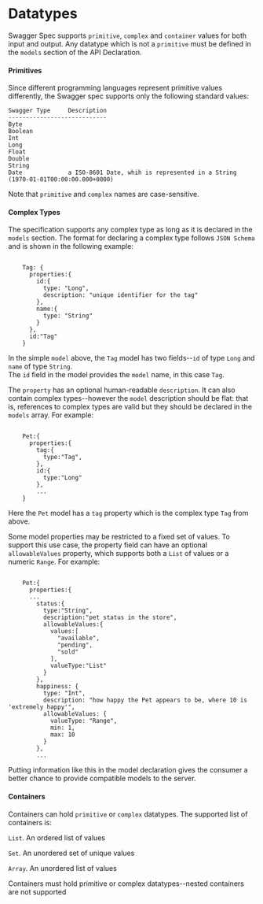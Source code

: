 Datatypes
==========

Swagger Spec supports `primitive`, `complex` and `container` values for both input and output.  Any datatype
which is not a `primitive` must be defined in the `models` section of the API Declaration.

#### Primitives

Since different programming languages represent primitive values differently, the Swagger spec supports only the
following standard values:

```
Swagger Type     Description
----------------------------
Byte             
Boolean          
Int             
Long             
Float            
Double           
String           
Date             a ISO-8601 Date, whih is represented in a String (1970-01-01T00:00:00.000+0000)

```

Note that `primitive` and `complex` names are case-sensitive.

#### Complex Types

The specification supports any complex type as long as it is declared in the `models` section.  The format
for declaring a complex type follows `JSON Schema` and is shown in the following example:

```

    Tag: {
      properties:{
        id:{
          type: "Long",
          description: "unique identifier for the tag"
        },
        name:{
          type: "String"
        }
      },
      id:"Tag"
    }

```

In the simple `model` above, the `Tag` model has two fields--`id` of type `Long` and `name` of type `String`.  
The `id` field in the model provides the `model` name, in this case `Tag`.

The `property` has an optional human-readable `description`.  It can also contain complex types--however
the `model` description should be flat: that is, references to complex types are valid but 
they should be declared in the `models` array.  For example:

```

    Pet:{
      properties:{
        tag:{
          type:"Tag",
        },
        id:{
          type:"Long"
        },
        ...
    }

```

Here the `Pet` model has a `tag` property which is the complex type `Tag` from above.  

Some model properties may be restricted to a fixed set of values.  To support this use
case, the property field can have an optional `allowableValues` property, which supports both
a `List` of values or a numeric `Range`.  For example:

```

    Pet:{
      properties:{
      ...
        status:{
          type:"String",
          description:"pet status in the store",
          allowableValues:{
            values:[
              "available",
              "pending",
              "sold"
            ],
            valueType:"List"
          }
        },
        happiness: {
          type: "Int",
          description: "how happy the Pet appears to be, where 10 is 'extremely happy'",
          allowableValues: {
            valueType: "Range",
            min: 1,
            max: 10
          }
        },
        ...

```

Putting information like this in the model declaration gives the consumer a better chance
to provide compatible models to the server.

#### Containers

Containers can hold `primitive` or `complex` datatypes.  The supported list of containers is:

`List`.  An ordered list of values

`Set`.  An unordered set of unique values

`Array`.  An unordered list of values

Containers must hold primitive or complex datatypes--nested containers are not supported
 